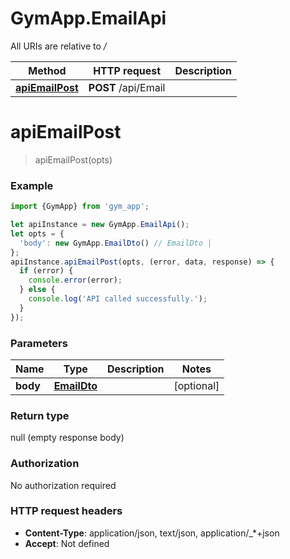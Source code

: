 # GymApp.EmailApi

All URIs are relative to */*

Method | HTTP request | Description
------------- | ------------- | -------------
[**apiEmailPost**](EmailApi.md#apiEmailPost) | **POST** /api/Email | 

<a name="apiEmailPost"></a>
# **apiEmailPost**
> apiEmailPost(opts)



### Example
```javascript
import {GymApp} from 'gym_app';

let apiInstance = new GymApp.EmailApi();
let opts = { 
  'body': new GymApp.EmailDto() // EmailDto | 
};
apiInstance.apiEmailPost(opts, (error, data, response) => {
  if (error) {
    console.error(error);
  } else {
    console.log('API called successfully.');
  }
});
```

### Parameters

Name | Type | Description  | Notes
------------- | ------------- | ------------- | -------------
 **body** | [**EmailDto**](EmailDto.md)|  | [optional] 

### Return type

null (empty response body)

### Authorization

No authorization required

### HTTP request headers

 - **Content-Type**: application/json, text/json, application/_*+json
 - **Accept**: Not defined

